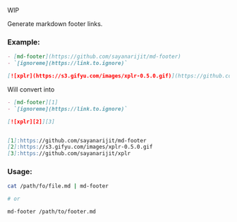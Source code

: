 WIP

Generate markdown footer links.

### Example:

```markdown
- [md-footer](https://github.com/sayanarijit/md-footer)
- `[ignoreme](https://link.to.ignore)`

[![xplr](https://s3.gifyu.com/images/xplr-0.5.0.gif)](https://github.com/sayanarijit/xplr)
```

Will convert into

```markdown
- [md-footer][1]
- `[ignoreme](https://link.to.ignore)`

[![xplr][2]][3]


[1]:https://github.com/sayanarijit/md-footer
[2]:https://s3.gifyu.com/images/xplr-0.5.0.gif
[3]:https://github.com/sayanarijit/xplr
```

### Usage:

```bash
cat /path/fo/file.md | md-footer

# or

md-footer /path/to/footer.md
```
